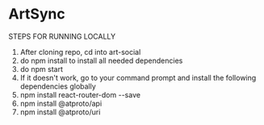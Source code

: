 # ArtSync

STEPS FOR RUNNING LOCALLY
1. After cloning repo, cd into art-social
2. do npm install to install all needed dependencies
3. do npm start
4. If it doesn't work, go to your command prompt and install the following dependencies globally
5. npm install react-router-dom --save
6. npm install @atproto/api
7. npm install @atproto/uri
